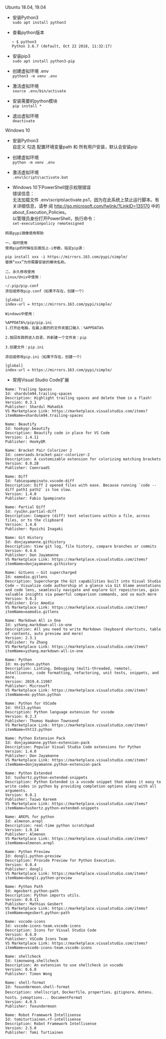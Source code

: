 Ubuntu 18.04, 19.04

* 安装Python3</br>
`sudo apt install python3`

* 查看python版本</br>
```
   ~ $ python3
   Python 3.6.7 (default, Oct 22 2018, 11:32:17) 
```

* 安装pip3</br>
`sudo apt install python3-pip`

* 创建虚拟环境 .env</br>
`python3 -m venv .env`

* 激活虚拟环境</br>
`source .env/bin/activate`

* 安装需要的python模块</br>
`pip install *`

* 退出虚拟环境</br>
`deactivate`


Windows 10
* 安装Python3</br>
自定义 勾选 配置环境变量path 和 所有用户安装，默认会安装pip

* 创建虚拟环境</br>
`python -m venv .env`

* 激活虚拟环境</br>
`.env\Scripts\activate.bat`

* Windows 10下PowerShell提示权限错误</br>
错误信息：</br>
无法加载文件 .env\scripts\activate.ps1，因为在此系统上禁止运行脚本。有关详细信息，请参
阅 http://go.microsoft.com/fwlink/?LinkID=135170 中的 about_Execution_Policies。</br>
以管理员身份打开PowerShell，执行命令：</br>
`set-executionpolicy remotesigned`

```
网易pypi镜像使用帮助

一、临时使用
使用pip的时候在后面加上-i参数，指定pip源：

pip install xxx -i https://mirrors.163.com/pypi/simple/
替换“xxx”为你需要安装的模块名称。

二、永久修改使用
Linux/Unix中使用：

~/.pip/pip.conf
添加或修改pip.conf（如果不存在，创建一个）

[global]
index-url = https://mirrors.163.com/pypi/simple/

Windows中使用：

%APPDATA%/pip/pip.ini
1.打开此电脑，在最上面的的文件夹窗口输入：%APPDATA%

2.按回车跳转进入目录，并新建一个文件夹：pip

3.创建文件：pip.ini

添加或修改pip.ini（如果不存在，创建一个）

[global]
index-url = https://mirrors.163.com/pypi/simple/
```




* 常用Visual Studio Code扩展</br>
```
Name: Trailing Spaces
Id: shardulm94.trailing-spaces
Description: Highlight trailing spaces and delete them in a flash!
Version: 0.3.1
Publisher: Shardul Mahadik
VS Marketplace Link: https://marketplace.visualstudio.com/items?itemName=shardulm94.trailing-spaces
```

```
Name: Beautify
Id: hookyqr.beautify
Description: Beautify code in place for VS Code
Version: 1.4.11
Publisher: HookyQR
```

```
Name: Bracket Pair Colorizer 2
Id: coenraads.bracket-pair-colorizer-2
Description: A customizable extension for colorizing matching brackets
Version: 0.0.28
Publisher: CoenraadS
```

```
Name: Diff
Id: fabiospampinato.vscode-diff
Description: Diff 2 opened files with ease. Because running `code --diff path1 path2` is too slow.
Version: 1.4.0
Publisher: Fabio Spampinato
```

```
Name: Partial Diff
Id: ryu1kn.partial-diff
Description: Compare (diff) text selections within a file, across files, or to the clipboard
Version: 1.4.0
Publisher: Ryuichi Inagaki
```

```
Name: Git History
Id: donjayamanne.githistory
Description: View git log, file history, compare branches or commits
Version: 0.4.6
Publisher: Don Jayamanne
VS Marketplace Link: https://marketplace.visualstudio.com/items?itemName=donjayamanne.githistory
```

```
Name: GitLens — Git supercharged
Id: eamodio.gitlens
Description: Supercharge the Git capabilities built into Visual Studio Code — Visualize code authorship at a glance via Git blame annotations and code lens, seamlessly navigate and explore Git repositories, gain valuable insights via powerful comparison commands, and so much more
Version: 9.6.3
Publisher: Eric Amodio
VS Marketplace Link: https://marketplace.visualstudio.com/items?itemName=eamodio.gitlens
```

```
Name: Markdown All in One
Id: yzhang.markdown-all-in-one
Description: All you need to write Markdown (keyboard shortcuts, table of contents, auto preview and more)
Version: 2.3.1
Publisher: Yu Zhang
VS Marketplace Link: https://marketplace.visualstudio.com/items?itemName=yzhang.markdown-all-in-one
```

```
Name: Python
Id: ms-python.python
Description: Linting, Debugging (multi-threaded, remote), Intellisense, code formatting, refactoring, unit tests, snippets, and more.
Version: 2019.4.11987
Publisher: Microsoft
VS Marketplace Link: https://marketplace.visualstudio.com/items?itemName=ms-python.python
```

```
Name: Python for VSCode
Id: tht13.python
Description: Python language extension for vscode
Version: 0.2.3
Publisher: Thomas Haakon Townsend
VS Marketplace Link: https://marketplace.visualstudio.com/items?itemName=tht13.python
```

```
Name: Python Extension Pack
Id: donjayamanne.python-extension-pack
Description: Popular Visual Studio Code extensions for Python
Version: 1.4.0
Publisher: Don Jayamanne
VS Marketplace Link: https://marketplace.visualstudio.com/items?itemName=donjayamanne.python-extension-pack
```

```
Name: Python Extended
Id: tushortz.python-extended-snippets
Description: Python Extended is a vscode snippet that makes it easy to write codes in python by providing completion options along with all arguments.
Version: 0.0.1
Publisher: Taiwo Kareem
VS Marketplace Link: https://marketplace.visualstudio.com/items?itemName=tushortz.python-extended-snippets
```

```
Name: AREPL for python
Id: almenon.arepl
Description: real-time python scratchpad
Version: 1.0.14
Publisher: Almenon
VS Marketplace Link: https://marketplace.visualstudio.com/items?itemName=almenon.arepl
```

```
Name: Python Preview
Id: dongli.python-preview
Description: Provide Preview for Python Execution.
Version: 0.0.4
Publisher: dongli
VS Marketplace Link: https://marketplace.visualstudio.com/items?itemName=dongli.python-preview
```

```
Name: Python Path
Id: mgesbert.python-path
Description: Python imports utils.
Version: 0.0.11
Publisher: Mathias Gesbert
VS Marketplace Link: https://marketplace.visualstudio.com/items?itemName=mgesbert.python-path
```

```
Name: vscode-icons
Id: vscode-icons-team.vscode-icons
Description: Icons for Visual Studio Code
Version: 8.6.0
Publisher: VSCode Icons Team
VS Marketplace Link: https://marketplace.visualstudio.com/items?itemName=vscode-icons-team.vscode-icons
```

```
Name: shellcheck
Id: timonwong.shellcheck
Description: An extension to use shellcheck in vscode
Version: 0.6.0
Publisher: Timon Wong
```

```
Name: shell-format
Id: foxundermoon.shell-format
Description: shellscript、Dockerfile、properties、gitignore、dotenv、hosts、jvmoptions... DocumentFormat
Version: 4.0.5
Publisher: foxundermoon
```

```
Name: Robot Framework Intellisense
Id: tomiturtiainen.rf-intellisense
Description: Robot Framework Intellisense
Version: 2.5.0
Publisher: Tomi Turtiainen
```
